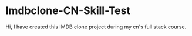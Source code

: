 # Imdbclone-CN-Skill-Test
 Hi, I have created this IMDB clone project during my cn's full stack course.
